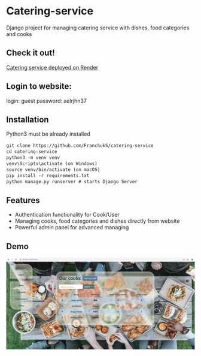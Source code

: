# Catering-service

Django project for managing catering service with dishes, food categories and cooks

## Check it out!

[Catering service deployed on Render](https://catering-service.onrender.com/)

## Login to website:
login: guest
password: aelrjhn37

## Installation

Python3 must be already installed

```shell
git clone https://github.com/FranchukS/catering-service
cd catering-service
python3 -m venv venv
venv\Scripts\activate (on Windows)
source venv/bin/activate (on macOS)
pip install -r requirements.txt
python manage.py runserver # starts Django Server
```

## Features

* Authentication functionality for Cook/User
* Managing cooks, food categories and dishes directly from website
* Powerful admin panel for advanced managing

## Demo

![Website Interface](demo.PNG)
